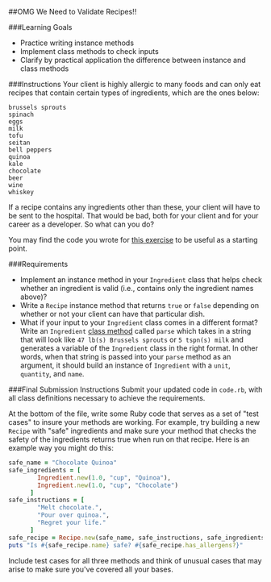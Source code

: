 ##OMG We Need to Validate Recipes!!

###Learning Goals
* Practice writing instance methods
* Implement class methods to check inputs
* Clarify by practical application the difference between instance and class methods

###Instructions
Your client is highly allergic to many foods and can only eat recipes that contain certain types of ingredients, which are the ones below:

```
brussels sprouts
spinach
eggs
milk
tofu
seitan
bell peppers
quinoa
kale
chocolate
beer
wine
whiskey
```

If a recipe contains any ingredients other than these, your client will have to be sent to the hospital. That would be bad, both for your client and for your career as a developer. So what can you do?

You may find the code you wrote for [this exercise](https://learn.launchacademy.com/submissions/5126) to be useful as a starting point.

###Requirements

* Implement an instance method in your `Ingredient` class that helps check whether an ingredient is valid (i.e., contains only the ingredient names above)?
* Write a `Recipe` instance method that returns `true` or `false` depending on whether or not your client can have that particular dish.
* What if your input to your `Ingredient` class comes in a different format? Write an `Ingredient` [class method](class-instance-methods) called `parse` which takes in a string that will look like `47 lb(s) Brussels sprouts` or `5 tspn(s) milk` and generates a variable of the `Ingredient` class in the right format. In other words, when that string is passed into your `parse` method as an argument, it should build an instance of `Ingredient` with a `unit`, `quantity`, and `name`.

###Final Submission Instructions
Submit your updated code in `code.rb`, with all class definitions necessary to achieve the requirements.

At the bottom of the file, write some Ruby code that serves as a set of "test cases" to insure your methods are working. For example, try building a new `Recipe` with "safe" ingredients and make sure your method that checks the safety of the ingredients returns true when run on that recipe. Here is an example way you might do this:

```ruby
safe_name = "Chocolate Quinoa"
safe_ingredients = [
        Ingredient.new(1.0, "cup", "Quinoa"),
        Ingredient.new(1.0, "cup", "Chocolate")
      ]
safe_instructions = [
        "Melt chocolate.",
        "Pour over quinoa.",
        "Regret your life."
      ]
safe_recipe = Recipe.new(safe_name, safe_instructions, safe_ingredients)
puts "Is #{safe_recipe.name} safe? #{safe_recipe.has_allergens?}"
```

Include test cases for all three methods and think of unusual cases that may arise to make sure you've covered all your bases.
